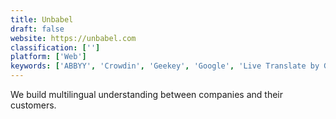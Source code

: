 ```yaml
---
title: Unbabel
draft: false 
website: https://unbabel.com
classification: ['']
platform: ['Web']
keywords: ['ABBYY', 'Crowdin', 'Geekey', 'Google', 'Live Translate by GoSquared', 'Lokalise', 'Microsoft Translator', 'OneSky', 'Qordoba', 'Transifex', 'WorldLingo', 'iTranslate']
---
```

We build multilingual understanding between companies and their customers.